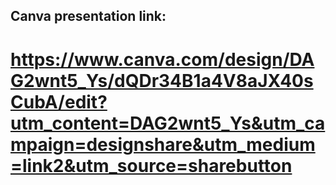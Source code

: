 ## Canva presentation link:
# https://www.canva.com/design/DAG2wnt5_Ys/dQDr34B1a4V8aJX40sCubA/edit?utm_content=DAG2wnt5_Ys&utm_campaign=designshare&utm_medium=link2&utm_source=sharebutton
